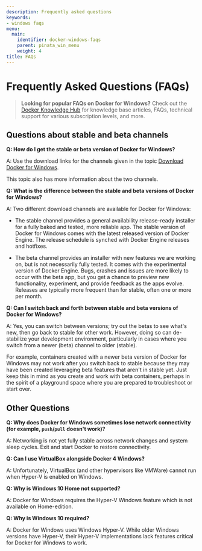 ```yaml
---
description: Frequently asked questions
keywords:
- windows faqs
menu:
  main:
    identifier: docker-windows-faqs
    parent: pinata_win_menu
    weight: 4
title: FAQs
---
```


#  Frequently Asked Questions (FAQs)

>**Looking for popular FAQs on Docker for Windows?** Check out the [Docker Knowledge Hub](http://success.docker.com/) for knowledge base articles, FAQs, technical support for various subscription levels, and more.

## Questions about stable and beta channels

**Q: How do I get the stable or beta version of Docker for Windows?**

A: Use the download links for the channels given in the topic [Download Docker for Windows](index.md#download-docker-for-windows).

This topic also has more information about the two channels.

**Q: What is the difference between the stable and beta versions of Docker for Windows?**

A: Two different download channels are available for Docker for Windows:

* The stable channel provides a general availability release-ready installer for a fully baked and tested, more reliable app. The stable version of Docker for Windows comes with the latest released version of Docker Engine.  The release schedule is synched with Docker Engine releases and hotfixes.

* The beta channel provides an installer with new features we are working on, but is not necessarily fully tested. It comes with the experimental version of Docker Engine. Bugs, crashes and issues are more likely to occur with the beta app, but you get a chance to preview new functionality, experiment, and provide feedback as the apps evolve. Releases are typically more frequent than for stable, often one or more per month.


**Q: Can I switch back and forth between stable and beta versions of Docker for Windows?**

A: Yes, you can switch between versions; try out the betas to see what's new, then go back to stable for other work. However, doing so can de-stabilize your development environment, particularly in cases where you switch from a newer (beta) channel to older (stable).

For example, containers created with a newer beta version of Docker for Windows may not work after you switch back to stable because they may have been created leveraging beta features that aren't in stable yet. Just keep this in mind as you create and work with beta containers, perhaps in the spirit of a playground space where you are prepared to troubleshoot or start over.

## Other Questions

**Q: Why does Docker for Windows sometimes lose network connectivity (for example, `push`/`pull` doesn't work)?**

A: Networking is not yet fully stable across network changes and system sleep cycles. Exit and start Docker to restore connectivity.

**Q: Can I use VirtualBox alongside Docker 4 Windows?**

A: Unfortunately, VirtualBox (and other hypervisors like VMWare) cannot run when Hyper-V is enabled on Windows.

**Q: Why is Windows 10 Home not supported?**

A: Docker for Windows requires the Hyper-V Windows feature which is not available on Home-edition.

**Q: Why is Windows 10 required?**

A: Docker for Windows uses Windows Hyper-V. While older Windows versions have Hyper-V, their Hyper-V implementations lack features critical for Docker for Windows to work.

<p style="margin-bottom:300px">&nbsp;</p>
